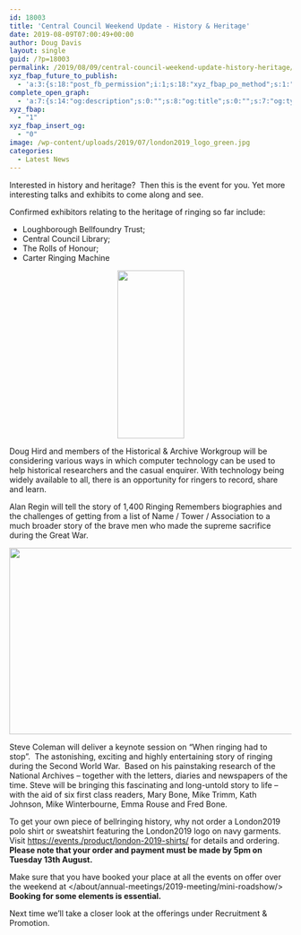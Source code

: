 ```yaml
---
id: 18003
title: 'Central Council Weekend Update - History & Heritage'
date: 2019-08-09T07:00:49+00:00
author: Doug Davis
layout: single
guid: /?p=18003
permalink: /2019/08/09/central-council-weekend-update-history-heritage/
xyz_fbap_future_to_publish:
  - 'a:3:{s:18:"post_fb_permission";i:1;s:18:"xyz_fbap_po_method";s:1:"2";s:16:"xyz_fbap_message";s:62:"News item added to the CCCBR website: {POST_TITLE} {PERMALINK}";}'
complete_open_graph:
  - 'a:7:{s:14:"og:description";s:0:"";s:8:"og:title";s:0:"";s:7:"og:type";s:0:"";s:12:"twitter:card";s:7:"summary";s:15:"twitter:creator";s:0:"";s:19:"twitter:description";s:0:"";s:8:"og:image";s:5:"17566";}'
xyz_fbap:
  - "1"
xyz_fbap_insert_og:
  - "0"
image: /wp-content/uploads/2019/07/london2019_logo_green.jpg
categories:
  - Latest News
---
```

Interested in history and heritage?  Then this is the event for you. Yet more interesting talks and exhibits to come along and see.

Confirmed exhibitors relating to the heritage of ringing so far include:

  * Loughborough Bellfoundry Trust;
  * Central Council Library;
  * The Rolls of Honour;
  * Carter Ringing Machine

<p style="text-align: center;">
  <a href="https://cccbr.org.uk/wp-content/uploads/2019/07/rings.png"><img loading="lazy" class="alignnone size-medium wp-image-17609" src="https://cccbr.org.uk/wp-content/uploads/2019/07/rings-119x300.png" alt="" width="119" height="300" srcset="https://cccbr.org.uk/wp-content/uploads/2019/07/rings-119x300.png 119w, https://cccbr.org.uk/wp-content/uploads/2019/07/rings-300x757.png 300w, https://cccbr.org.uk/wp-content/uploads/2019/07/rings.png 371w" sizes="(max-width: 119px) 100vw, 119px" /></a>
</p>

Doug Hird and members of the Historical & Archive Workgroup will be considering various ways in which computer technology can be used to help historical researchers and the casual enquirer. With technology being widely available to all, there is an opportunity for ringers to record, share and learn.

Alan Regin will tell the story of 1,400 Ringing Remembers biographies and the challenges of getting from a list of Name / Tower / Association to a much broader story of the brave men who made the supreme sacrifice during the Great War.

<p style="text-align: center;">
  <a href="https://cccbr.org.uk/wp-content/uploads/2019/08/roh_book.jpg"><img loading="lazy" class="alignnone wp-image-18005 size-full" src="https://cccbr.org.uk/wp-content/uploads/2019/08/roh_book.jpg" alt="" width="640" height="333" srcset="https://cccbr.org.uk/wp-content/uploads/2019/08/roh_book.jpg 640w, https://cccbr.org.uk/wp-content/uploads/2019/08/roh_book-300x156.jpg 300w, https://cccbr.org.uk/wp-content/uploads/2019/08/roh_book-600x312.jpg 600w" sizes="(max-width: 640px) 100vw, 640px" /></a>
</p>

Steve Coleman will deliver a keynote session on “When ringing had to stop”.  The astonishing, exciting and highly entertaining story of ringing during the Second World War.  Based on his painstaking research of the National Archives – together with the letters, diaries and newspapers of the time. Steve will be bringing this fascinating and long-untold story to life – with the aid of six first class readers, Mary Bone, Mike Trimm, Kath Johnson, Mike Winterbourne, Emma Rouse and Fred Bone.

To get your own piece of bellringing history, why not order a London2019 polo shirt or sweatshirt featuring the London2019 logo on navy garments.  Visit <a href="https://events./product/london-2019-shirts/" target="_blank" rel="noopener noreferrer">https://events./product/london-2019-shirts/</a> for details and ordering.  **Please note that your order and payment must be made by 5pm on Tuesday 13th August.**

Make sure that you have booked your place at all the events on offer over the weekend at </about/annual-meetings/2019-meeting/mini-roadshow/> **Booking for some elements is essential.**

Next time we’ll take a closer look at the offerings under Recruitment & Promotion.
